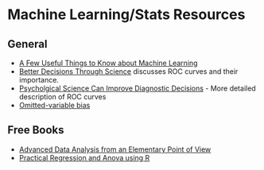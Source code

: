 # Machine Learning/Stats Resources

## General
  - [A Few Useful Things to Know about Machine Learning](https://homes.cs.washington.edu/~pedrod/papers/cacm12.pdf)
  - [Better Decisions Through Science](http://www.psychologicalscience.org/pdf/pspi/sciam.pdf) discusses ROC curves and their importance.
  - [Psycholgical Science Can Improve Diagnostic Decisions](http://www.psychologicalscience.org/journals/pspi/pdf/pspi001.pdf) - More detailed description of ROC curves
  - [Omitted-variable bias](https://en.wikipedia.org/wiki/Omitted-variable_bias)

## Free Books
  - [Advanced Data Analysis from an Elementary Point of View](http://www.stat.cmu.edu/~cshalizi/ADAfaEPoV/)
  - [Practical Regression and Anova using R](http://www.ats.ucla.edu/stat/r/sk/books_pra.htm)